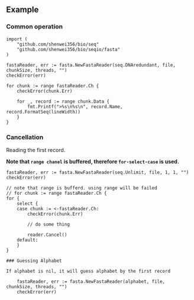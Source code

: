 ## Example


### Common operation

```
import (
    "github.com/shenwei356/bio/seq"
    "github.com/shenwei356/bio/seqio/fasta"
)

fastaReader, err := fasta.NewFastaReader(seq.DNAredundant, file, chunkSize, threads, "")
checkError(err)

for chunk := range fastaReader.Ch {
    checkError(chunk.Err)

    for _, record := range chunk.Data {
        fmt.Printf(">%s\n%s\n", record.Name, record.FormatSeq(lineWidth))
    }
}
```

### Cancellation

Reading the first record.

**Note that `range chanel` is buffered, therefore `for-select-case` is used.**

```
fastaReader, err := fasta.NewFastaReader(seq.Unlimit, file, 1, 1, "")
checkError(err)

// note that range is bufferd. using range will be failed
// for chunk := range fastaReader.Ch {
for {
    select {
    case chunk := <-fastaReader.Ch:
        checkError(chunk.Err)

        // do some thing

        reader.Cancel()
    default:
    }
}

### Guessing Alphabet

If alphabet is nil, it will guess alphabet by the first record

    fastaReader, err := fasta.NewFastaReader(alphabet, file, chunkSize, threads, "")
    checkError(err)
    
```
